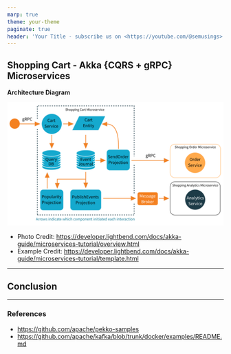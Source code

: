 ```yaml
---
marp: true
theme: your-theme
paginate: true
header: 'Your Title - subscribe us on <https://youtube.com/@semusings>'
---
```


<style>
section {
  overflow: auto;
  display: block;
  width: 100%;
  height: 100%;
}
</style>

## Shopping Cart - Akka {CQRS + gRPC} Microservices

**Architecture Diagram**

![](etc/marp/assets/overview.png)

- Photo Credit: https://developer.lightbend.com/docs/akka-guide/microservices-tutorial/overview.html
- Example Credit: https://developer.lightbend.com/docs/akka-guide/microservices-tutorial/template.html

---

## Conclusion

---

### References

- <https://github.com/apache/pekko-samples>
- <https://github.com/apache/kafka/blob/trunk/docker/examples/README.md>

